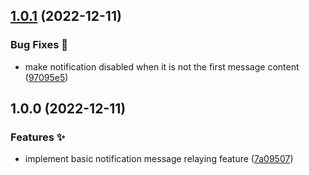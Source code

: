 ## [1.0.1](https://github.com/async3619/cage-telegram-helper/compare/v1.0.0...v1.0.1) (2022-12-11)


### Bug Fixes 🐞

* make notification disabled when it is not the first message content ([97095e5](https://github.com/async3619/cage-telegram-helper/commit/97095e5d1343934ce9286bc48fec0e1a7e5583fd))

## 1.0.0 (2022-12-11)


### Features ✨

* implement basic notification message relaying feature ([7a09507](https://github.com/async3619/cage-telegram-helper/commit/7a095074c8556558b18ba30107a5de0f684b0f1e))
